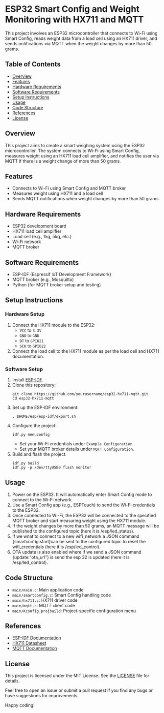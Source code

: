 <!DOCTYPE html>
<html>
<head>
    <title>ESP32 Smart Config and Weight Monitoring with HX711 and MQTT</title>
</head>
<body>

<h1>ESP32 Smart Config and Weight Monitoring with HX711 and MQTT</h1>

<p>This project involves an ESP32 microcontroller that connects to Wi-Fi using Smart Config, reads weight data from a load cell using an HX711 driver, and sends notifications via MQTT when the weight changes by more than 50 grams.</p>

<h2>Table of Contents</h2>
<ul>
    <li><a href="#overview">Overview</a></li>
    <li><a href="#features">Features</a></li>
    <li><a href="#hardware-requirements">Hardware Requirements</a></li>
    <li><a href="#software-requirements">Software Requirements</a></li>
    <li><a href="#setup-instructions">Setup Instructions</a></li>
    <li><a href="#usage">Usage</a></li>
    <li><a href="#code-structure">Code Structure</a></li>
    <li><a href="#references">References</a></li>
    <li><a href="#license">License</a></li>
</ul>

<h2 id="overview">Overview</h2>
<p>This project aims to create a smart weighing system using the ESP32 microcontroller. The system connects to Wi-Fi using Smart Config, measures weight using an HX711 load cell amplifier, and notifies the user via MQTT if there is a weight change of more than 50 grams.</p>

<h2 id="features">Features</h2>
<ul>
    <li>Connects to Wi-Fi using Smart Config and MQTT broker</li>
    <li>Measures weight using HX711 and a load cell</li>
    <li>Sends MQTT notifications when weight changes by more than 50 grams</li>
</ul>

<h2 id="hardware-requirements">Hardware Requirements</h2>
<ul>
    <li>ESP32 development board</li>
    <li>HX711 load cell amplifier</li>
    <li>Load cell (e.g., 1kg, 5kg, etc.)</li>
    <li>Wi-Fi network</li>
    <li>MQTT broker</li>
</ul>

<h2 id="software-requirements">Software Requirements</h2>
<ul>
    <li>ESP-IDF (Espressif IoT Development Framework)</li>
    <li>MQTT broker (e.g., Mosquitto)</li>
    <li>Python (for MQTT broker setup and testing)</li>
</ul>

<h2 id="setup-instructions">Setup Instructions</h2>

<h3>Hardware Setup</h3>
<ol>
    <li>Connect the HX711 module to the ESP32:
        <ul>
            <li><code>VCC</code> to <code>3.3V</code></li>
            <li><code>GND</code> to <code>GND</code></li>
            <li><code>DT</code> to <code>GPIO21</code></li>
            <li><code>SCK</code> to <code>GPIO22</code></li>
        </ul>
    </li>
    <li>Connect the load cell to the HX711 module as per the load cell and HX711 documentation.</li>
</ol>

<h3>Software Setup</h3>
<ol>
    <li>Install <a href="https://docs.espressif.com/projects/esp-idf/en/latest/esp32/get-started/index.html">ESP-IDF</a>.</li>
    <li>Clone this repository:
        <pre><code>git clone https://github.com/yourusername/esp32-hx711-mqtt.git
cd esp32-hx711-mqtt
</code></pre>
    </li>
    <li>Set up the ESP-IDF environment:
        <pre><code>. $HOME/esp/esp-idf/export.sh
</code></pre>
    </li>
    <li>Configure the project:
        <pre><code>idf.py menuconfig
</code></pre>
        <ul>
            <li>Set your Wi-Fi credentials under <code>Example Configuration</code>.</li>
            <li>Set your MQTT broker details under <code>MQTT Configuration</code>.</li>
        </ul>
    </li>
    <li>Build and flash the project:
        <pre><code>idf.py build
idf.py -p /dev/ttyUSB0 flash monitor
</code></pre>
    </li>
</ol>

<h2 id="usage">Usage</h2>
<ol>
    <li>Power on the ESP32. It will automatically enter Smart Config mode to connect to the Wi-Fi network.</li>
    <li>Use a Smart Config app (e.g., ESPTouch) to send the Wi-Fi credentials to the ESP32.</li>
    <li>Once connected to Wi-Fi, the ESP32 will be connected to the specified MQTT broker and start measuring weight using the HX711 module.</li>
    <li>If the weight changes by more than 50 grams, an MQTT message will be published to the configured topic (here it is /esp/led_status).</li>
    <li>If we wnat to connect to a new wifi_network a JSON command {smartconfig:start}can be sent to the configured topic to reset the wifi_credentials  (here it is /esp/led_control).</li>
    <li>OTA update is also enabled where if we send  a JSON command {update:"ota_url"} is send the esp 32 is updated  (here it is /esp/led_control).</li>

</ol>

<h2 id="code-structure">Code Structure</h2>
<ul>
    <li><code>main/main.c</code>: Main application code</li>
    <li><code>main/smartconfig.c</code>: Smart Config handling code</li>
    <li><code>main/hx711.c</code>: HX711 driver code</li>
    <li><code>main/mqtt.c</code>: MQTT client code</li>
    <li><code>main/Kconfig.projbuild</code>: Project-specific configuration menu</li>
</ul>

<h2 id="references">References</h2>
<ul>
    <li><a href="https://docs.espressif.com/projects/esp-idf/en/latest/esp32/index.html">ESP-IDF Documentation</a></li>
    <li><a href="https://www.mouser.com/datasheet/2/813/hx711_english-1022875.pdf">HX711 Datasheet</a></li>
    <li><a href="https://mqtt.org/documentation">MQTT Documentation</a></li>
</ul>

<h2 id="license">License</h2>
<p>This project is licensed under the MIT License. See the <a href="LICENSE">LICENSE</a> file for details.</p>

<p>Feel free to open an issue or submit a pull request if you find any bugs or have suggestions for improvements.</p>

<p>Happy coding!</p>

</body>
</html>

